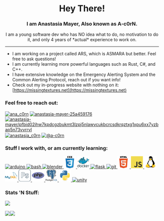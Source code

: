<h1 align="center">Hey There!</h1>

<h3 align="center">I am Anastasia Mayer, Also known as A-c0rN.</h3>
<p align="center">I am a young software dev who has NO idea what to do, no motivation to do it, and only 4 years of *actual* experience to work on.</p>

---

- I am working on a project called ARS, which is ASMARA but better. Feel free to ask questions!
- I am currently learning more powerful languages such as Rust, C#, and C++.
- I have extensive knowledge on the Emergency Alerting System and the Common Alerting Protocol, reach out if you want info!
- Check out my in-progress website with nothing on it: [https://missingtextures.net](https://missingtextures.net)

<h3 align="left">Feel free to reach out:</h3>
<p align="left">
<a href="https://twitter.com/ana_c0rn" target="blank"><img align="center" src="https://raw.githubusercontent.com/rahuldkjain/github-profile-readme-generator/master/src/images/icons/Social/twitter.svg" alt="ana_c0rn" height="30" width="40" /></a>
<a href="https://linkedin.com/in/anastasia-mayer-25a459176" target="blank"><img align="center" src="https://raw.githubusercontent.com/rahuldkjain/github-profile-readme-generator/master/src/images/icons/Social/linked-in-alt.svg" alt="anastasia-mayer-25a459176" height="30" width="40" /></a>
<a href="https://fb.com/anastasia-mayer/pfbid02ihw7kpdcgzbukmt3lzpj5nlawvcukbcrcsdkrqztxg1xpu6xx7yzbap5n73vvrrvl" target="blank"><img align="center" src="https://raw.githubusercontent.com/rahuldkjain/github-profile-readme-generator/master/src/images/icons/Social/facebook.svg" alt="anastasia-mayer/pfbid02ihw7kpdcgzbukmt3lzpj5nlawvcukbcrcsdkrqztxg1xpu6xx7yzbap5n73vvrrvl" height="30" width="40" /></a>
<a href="https://instagram.com/anastasia_c0rn" target="blank"><img align="center" src="https://raw.githubusercontent.com/rahuldkjain/github-profile-readme-generator/master/src/images/icons/Social/instagram.svg" alt="anastasia_c0rn" height="30" width="40" /></a>
<a href="https://www.youtube.com/@a-c0rn" target="blank"><img align="center" src="https://raw.githubusercontent.com/rahuldkjain/github-profile-readme-generator/master/src/images/icons/Social/youtube.svg" alt="@a-c0rn" height="30" width="40" /></a>
</p>

<h3 align="left">Stuff I work with, or am currently learning:</h3>
<p align="left"> <a href="https://www.arduino.cc/" target="_blank" rel="noreferrer"> <img src="https://cdn.worldvectorlogo.com/logos/arduino-1.svg" alt="arduino" width="40" height="40"/> </a> <a href="https://www.gnu.org/software/bash/" target="_blank" rel="noreferrer"> <img src="https://www.vectorlogo.zone/logos/gnu_bash/gnu_bash-icon.svg" alt="bash" width="40" height="40"/> </a> <a href="https://www.blender.org/" target="_blank" rel="noreferrer"> <img src="https://download.blender.org/branding/community/blender_community_badge_white.svg" alt="blender" width="40" height="40"/> </a> <a href="https://www.w3schools.com/css/" target="_blank" rel="noreferrer"> <img src="https://raw.githubusercontent.com/devicons/devicon/master/icons/css3/css3-original-wordmark.svg" alt="css3" width="40" height="40"/> </a> <a href="https://www.docker.com/" target="_blank" rel="noreferrer"> <img src="https://raw.githubusercontent.com/devicons/devicon/master/icons/docker/docker-original-wordmark.svg" alt="docker" width="40" height="40"/> </a> <a href="https://flask.palletsprojects.com/" target="_blank" rel="noreferrer"> <img src="https://www.vectorlogo.zone/logos/pocoo_flask/pocoo_flask-icon.svg" alt="flask" width="40" height="40"/> </a> <a href="https://git-scm.com/" target="_blank" rel="noreferrer"> <img src="https://www.vectorlogo.zone/logos/git-scm/git-scm-icon.svg" alt="git" width="40" height="40"/> </a> <a href="https://www.w3.org/html/" target="_blank" rel="noreferrer"> <img src="https://raw.githubusercontent.com/devicons/devicon/master/icons/html5/html5-original-wordmark.svg" alt="html5" width="40" height="40"/> </a> <a href="https://developer.mozilla.org/en-US/docs/Web/JavaScript" target="_blank" rel="noreferrer"> <img src="https://raw.githubusercontent.com/devicons/devicon/master/icons/javascript/javascript-original.svg" alt="javascript" width="40" height="40"/> </a> <a href="https://www.linux.org/" target="_blank" rel="noreferrer"> <img src="https://raw.githubusercontent.com/devicons/devicon/master/icons/linux/linux-original.svg" alt="linux" width="40" height="40"/> </a> <a href="https://www.mysql.com/" target="_blank" rel="noreferrer"> <img src="https://raw.githubusercontent.com/devicons/devicon/master/icons/mysql/mysql-original-wordmark.svg" alt="mysql" width="40" height="40"/> </a> <a href="https://www.photoshop.com/en" target="_blank" rel="noreferrer"> <img src="https://raw.githubusercontent.com/devicons/devicon/master/icons/photoshop/photoshop-line.svg" alt="photoshop" width="40" height="40"/> </a> <a href="https://www.php.net" target="_blank" rel="noreferrer"> <img src="https://raw.githubusercontent.com/devicons/devicon/master/icons/php/php-original.svg" alt="php" width="40" height="40"/> </a> <a href="https://www.postgresql.org" target="_blank" rel="noreferrer"> <img src="https://raw.githubusercontent.com/devicons/devicon/master/icons/postgresql/postgresql-original-wordmark.svg" alt="postgresql" width="40" height="40"/> </a> <a href="https://www.python.org" target="_blank" rel="noreferrer"> <img src="https://raw.githubusercontent.com/devicons/devicon/master/icons/python/python-original.svg" alt="python" width="40" height="40"/> </a> <a href="https://unity.com/" target="_blank" rel="noreferrer"> <img src="https://www.vectorlogo.zone/logos/unity3d/unity3d-icon.svg" alt="unity" width="40" height="40"/> </a> </p>

<h3 align="left">Stats 'N Stuff:</h3>
<p align="left"><a href="https://github.com/ryo-ma/github-profile-trophy">
  <img width=800 src="https://github-profile-trophy.vercel.app/?username=a-c0rn&column=9&no-frame=true"/>
</a></p>
<div>
  <img height="170" align="left" src="https://github-readme-stats.vercel.app/api?username=a-c0rn&count_private=true&include_all_commits=true" />
  <img src="https://github-readme-stats.vercel.app/api/top-langs/?username=a-c0rn&layout=compact" />
</div>
